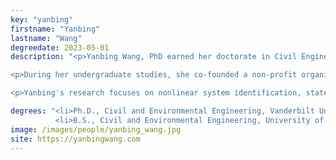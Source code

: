 ```yaml
---
key: "yanbing"
firstname: "Yanbing"
lastname: "Wang"
degreedate: 2023-05-01
description: "<p>Yanbing Wang, PhD earned her doctorate in Civil Engineering at the Institute for Software Integrated Systems at Vanderbilt University. She earned a B.S. in Civil and Environmental Engineering in 2018 from University of Illinois at Urbana-Champaign. Yanbing is a recipient of the Dwight D. Eisenhower Graduate Transportation Fellowship, and has won the Sidney P. Colowick Graduate Scholar Award from Vanderbilt University.</p>

<p>During her undergraduate studies, she co-founded a non-profit organization, Bridges to Prosperity, and helped rural communities in Guatemala and Panama construct pedestrian bridges that allow safe access to local amenities.</p>

<p>Yanbing's research focuses on nonlinear system identification, state estimation and control with the application on traffic flow study and individual driving behavior. She previously joined Toyota as a research intern to design personalized adaptive cruise control systems on vehicles. Most recently she is working on automatic trajectory data reconciliation from the I-24 MOTION testbed, with the vision of extracting high-quality traffic measurements in the context of mixed autonomy traffic.</p>"

degrees: "<li>Ph.D., Civil and Environmental Engineering, Vanderbilt University, 2023</li>
          <li>B.S., Civil and Environmental Engineering, University of Illinois at Urbana-Champaign, 2018</li>"
image: /images/people/yanbing_wang.jpg
site: https://yanbingwang.com
---
```

